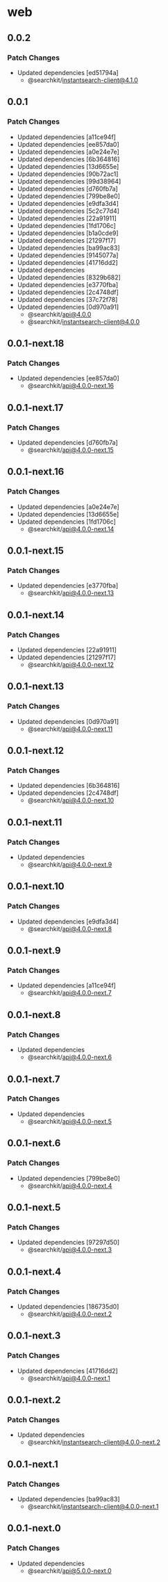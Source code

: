 # web

## 0.0.2

### Patch Changes

- Updated dependencies [ed51794a]
  - @searchkit/instantsearch-client@4.1.0

## 0.0.1

### Patch Changes

- Updated dependencies [a11ce94f]
- Updated dependencies [ee857da0]
- Updated dependencies [a0e24e7e]
- Updated dependencies [6b364816]
- Updated dependencies [13d6655e]
- Updated dependencies [90b72ac1]
- Updated dependencies [99d38964]
- Updated dependencies [d760fb7a]
- Updated dependencies [799be8e0]
- Updated dependencies [e9dfa3d4]
- Updated dependencies [5c2c77d4]
- Updated dependencies [22a91911]
- Updated dependencies [1fd1706c]
- Updated dependencies [b1a0cde9]
- Updated dependencies [21297f17]
- Updated dependencies [ba99ac83]
- Updated dependencies [9145077a]
- Updated dependencies [41716dd2]
- Updated dependencies
- Updated dependencies [8329b682]
- Updated dependencies [e3770fba]
- Updated dependencies [2c4748df]
- Updated dependencies [37c72f78]
- Updated dependencies [0d970a91]
  - @searchkit/api@4.0.0
  - @searchkit/instantsearch-client@4.0.0

## 0.0.1-next.18

### Patch Changes

- Updated dependencies [ee857da0]
  - @searchkit/api@4.0.0-next.16

## 0.0.1-next.17

### Patch Changes

- Updated dependencies [d760fb7a]
  - @searchkit/api@4.0.0-next.15

## 0.0.1-next.16

### Patch Changes

- Updated dependencies [a0e24e7e]
- Updated dependencies [13d6655e]
- Updated dependencies [1fd1706c]
  - @searchkit/api@4.0.0-next.14

## 0.0.1-next.15

### Patch Changes

- Updated dependencies [e3770fba]
  - @searchkit/api@4.0.0-next.13

## 0.0.1-next.14

### Patch Changes

- Updated dependencies [22a91911]
- Updated dependencies [21297f17]
  - @searchkit/api@4.0.0-next.12

## 0.0.1-next.13

### Patch Changes

- Updated dependencies [0d970a91]
  - @searchkit/api@4.0.0-next.11

## 0.0.1-next.12

### Patch Changes

- Updated dependencies [6b364816]
- Updated dependencies [2c4748df]
  - @searchkit/api@4.0.0-next.10

## 0.0.1-next.11

### Patch Changes

- Updated dependencies
  - @searchkit/api@4.0.0-next.9

## 0.0.1-next.10

### Patch Changes

- Updated dependencies [e9dfa3d4]
  - @searchkit/api@4.0.0-next.8

## 0.0.1-next.9

### Patch Changes

- Updated dependencies [a11ce94f]
  - @searchkit/api@4.0.0-next.7

## 0.0.1-next.8

### Patch Changes

- Updated dependencies
  - @searchkit/api@4.0.0-next.6

## 0.0.1-next.7

### Patch Changes

- Updated dependencies
  - @searchkit/api@4.0.0-next.5

## 0.0.1-next.6

### Patch Changes

- Updated dependencies [799be8e0]
  - @searchkit/api@4.0.0-next.4

## 0.0.1-next.5

### Patch Changes

- Updated dependencies [97297d50]
  - @searchkit/api@4.0.0-next.3

## 0.0.1-next.4

### Patch Changes

- Updated dependencies [186735d0]
  - @searchkit/api@4.0.0-next.2

## 0.0.1-next.3

### Patch Changes

- Updated dependencies [41716dd2]
  - @searchkit/api@4.0.0-next.1

## 0.0.1-next.2

### Patch Changes

- Updated dependencies
  - @searchkit/instantsearch-client@4.0.0-next.2

## 0.0.1-next.1

### Patch Changes

- Updated dependencies [ba99ac83]
  - @searchkit/instantsearch-client@4.0.0-next.1

## 0.0.1-next.0

### Patch Changes

- Updated dependencies
  - @searchkit/api@5.0.0-next.0
